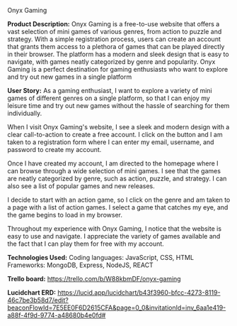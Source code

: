 Onyx Gaming
  
**Product Description:**
  Onyx Gaming is a free-to-use website that offers a vast selection of mini games of various genres, from action to puzzle and strategy. With a simple registration process, users can create an account that grants them access to a plethora of games that can be played directly in their browser. The platform has a modern and sleek design that is easy to navigate, with games neatly categorized by genre and popularity. Onyx Gaming is a perfect destination for gaming enthusiasts who want to explore and try out new games in a single platform

**User Story:**
  As a gaming enthusiast, I want to explore a variety of mini games of different genres on a single platform, so that I can enjoy my leisure time and try out new games without the hassle of searching for them individually.

  When I visit Onyx Gaming's website, I see a sleek and modern design with a clear call-to-action to create a free account. I click on the button and I am taken to a registration form where I can enter my email, username, and password to create my account.

  Once I have created my account, I am directed to the homepage where I can browse through a wide selection of mini games. I see that the games are neatly categorized by genre, such as action, puzzle, and strategy. I can also see a list of popular games and new releases.

  I decide to start with an action game, so I click on the genre and am taken to a page with a list of action games. I select a game that catches my eye, and the game begins to load in my browser. 

  Throughout my experience with Onyx Gaming, I notice that the website is easy to use and navigate. I appreciate the variety of games available and the fact that I can play them for free with my account.

**Technologies Used:**
Coding languages: JavaScript, CSS, HTML
Frameworks: MongoDB, Express, NodeJS, REACT

**Trello board:**
  https://trello.com/b/W88kbmDF/onyx-gaming

**Lucidchart ERD:**
  https://lucid.app/lucidchart/b43f3960-bfcc-4273-8119-46c7be3b58d7/edit?beaconFlowId=7E5EE0F6D2615CFA&page=0_0&invitationId=inv_6aa1e419-a88f-4f9d-9774-a48680b4e0fd#
